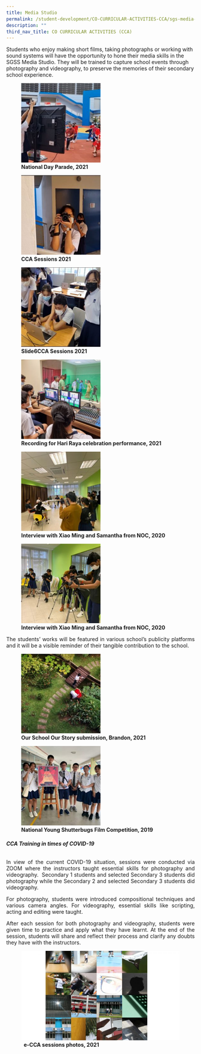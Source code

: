 ```yaml
---
title: Media Studio
permalink: /student-development/CO-CURRICULAR-ACTIVITIES-CCA/sgs-media-studio/
description: ""
third_nav_title: CO CURRICULAR ACTIVITIES (CCA)
---
```

Students who enjoy making short films, taking photographs or working with sound systems will have the opportunity to hone their media skills in the SGSS Media Studio. They will be trained to capture school events through photography and videography, to preserve the memories of their secondary school experience.

<figure>
	<a href="/images/CCA%20Media%20Studio/Slide4-5-250x250.jpg" target = "_blank"> <img src="/images/CCA%20Media%20Studio/Slide4-5-250x250.jpg"
    style="width:50%"></a>
<figcaption>
	<strong> National Day Parade, 2021 </strong>
	</figcaption>
</figure>

<figure>
	<a href="/images/CCA%20Media%20Studio/Slide5-2-250x250.jpg" target = "_blank"> <img src="/images/CCA%20Media%20Studio/Slide5-2-250x250.jpg"
    style="width:50%"></a>
<figcaption>
	<strong> CCA Sessions 2021 </strong>
	</figcaption>
</figure>

<figure>
	<a href="/images/CCA%20Media%20Studio/Slide6-2-250x250.jpg" target = "_blank"> <img src="/images/CCA%20Media%20Studio/Slide6-2-250x250.jpg"
    style="width:50%"></a>
<figcaption>
	<strong> Slide6CCA Sessions 2021 </strong>
	</figcaption>
</figure>

<figure>
	<a href="/images/CCA%20Media%20Studio/Slide3-4-250x250.jpg" target = "_blank"> <img src="/images/CCA%20Media%20Studio/Slide3-4-250x250.jpg"
    style="width:50%"></a>
<figcaption>
	<strong> Recording for Hari Raya celebration performance, 2021 </strong>
	</figcaption>
</figure>

<figure>
	<a href="/images/CCA%20Media%20Studio/Slide2-7-250x250.jpg" target = "_blank"> <img src="/images/CCA%20Media%20Studio/Slide2-7-250x250.jpg"
    style="width:50%"></a>
<figcaption>
	<strong> Interview with Xiao Ming and Samantha from NOC, 2020 </strong>
	</figcaption>
</figure>

<figure>
	<a href="/images/CCA%20Media%20Studio/Slide1-9-250x250.jpg" target = "_blank"> <img src="/images/CCA%20Media%20Studio/Slide1-9-250x250.jpg"
    style="width:50%"></a>
<figcaption>
	<strong> Interview with Xiao Ming and Samantha from NOC, 2020 </strong>
	</figcaption>
</figure>

<p style="text-align: justify;"> The students’ works will be featured in various school’s publicity platforms and it will be a visible reminder of their tangible contribution to the school. </p>

<figure>
	 <img src="/images/CCA%20Media%20Studio/Slide8-2-250x250.jpg"
    style="width:50%">
<figcaption>
	<strong> Our School Our Story submission, Brandon, 2021 </strong>
	</figcaption>
</figure>

<figure>
	 <img src="/images/CCA%20Media%20Studio/Slide7-2-250x250.jpg"
    style="width:50%">
<figcaption>
	<strong> National Young Shutterbugs Film Competition, 2019</strong>
	</figcaption>
</figure>

###### **CCA Training in times of COVID-19**

<p style="text-align: justify;"> In view of the current COVID-19 situation, sessions were conducted via ZOOM where the instructors taught essential skills for photography and videography.  Secondary 1 students and selected Secondary 3 students did photography while the Secondary 2 and selected Secondary 3 students did videography. </p>

<p style="text-align: justify;"> For photography, students were introduced compositional techniques and various camera angles. For videography, essential skills like scripting, acting and editing were taught. </p>

<p style="text-align: justify;"> After each session for both photography and videography, students were given time to practice and apply what they have learnt. At the end of the session, students will share and reflect their process and clarify any doubts they have with the instructors. </p>

<figure>
	 <img src="/images/CCA%20Media%20Studio/Slide9-1-768x432.jpg"
    style="width:100%">
<figcaption>
	<strong>   e-CCA sessions photos, 2021</strong>
	</figcaption>
</figure>